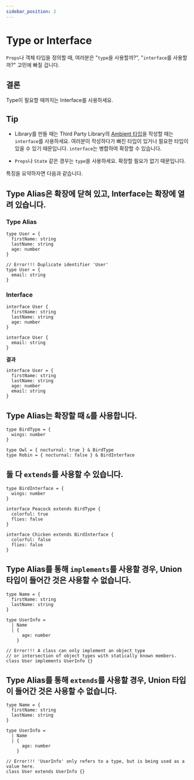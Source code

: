 ```yaml
---
sidebar_position: 2
---
```


# Type or Interface

`Props`나 객체 타입을 정의할 때, 여러분은 "`type`을 사용할까?", "`interface`를 사용할까?" 고민에 빠질 겁니다.

## 결론
Type이 필요할 때까지는 Interface를 사용하세요.

## Tip
- Library를 만들 때는 Third Party Library의 [Ambient 타입](https://isamatov.com/typescript-ambient-module/)을 작성할 때는 `interface`를 사용하세요. 여러분이 작성하다가 빠진 타입이 있거나 필요한 타입이 있을 수 있기 때문입니다. `interface`는 병합하여 확장할 수 있습니다.

- `Props`나 `State` 같은 경우는 `type`을 사용하세요. 확장할 필요가 없기 때문입니다.

특징을 요약하자면 다음과 같습니다.

## Type Alias은 확장에 닫혀 있고, Interface는 확장에 열려 있습니다.

### Type Alias

```tsx
type User = {
  firstName: string
  lastName: string
  age: number
}

// Error!!! Duplicate identifier 'User'
type User = {
  email: string
}
```

### Interface

```tsx
interface User {
  firstName: string
  lastName: string
  age: number
}

interface User {
  email: string
}
```

**결과**

```tsx
interface User = {
  firstName: string
  lastName: string
  age: number
  email: string
}
```

## Type Alias는 확장할 때 `&`를 사용합니다.

```tsx
type BirdType = {
  wings: number
}

type Owl = { nocturnal: true } & BirdType
type Robin = { nocturnal: false } & BirdInterface
```

## 둘 다 `extends`를 사용할 수 있습니다.

```tsx
type BirdInterface = {
  wings: number
}

interface Peacock extends BirdType {
  colorful: true
  flies: false
}

interface Chicken extends BirdInterface {
  colorful: false
  flies: false
}
```

## Type Alias를 통해 `implements`를 사용할 경우, Union 타입이 들어간 것은 사용할 수 없습니다.

```tsx
type Name = {
  firstName: string
  lastName: string
}

type UserInfo =
  | Name
  | {
      age: number
    }

// Error!!! A class can only implement an object type
// or intersection of object types with statically known members.
class User implements UserInfo {}
```

## Type Alias를 통해 `extends`를 사용할 경우, Union 타입이 들어간 것은 사용할 수 없습니다.

```tsx
type Name = {
  firstName: string
  lastName: string
}

type UserInfo =
  | Name
  | {
      age: number
    }

// Error!!! 'UserInfo' only refers to a type, but is being used as a value here.
class User extends UserInfo {}
```
